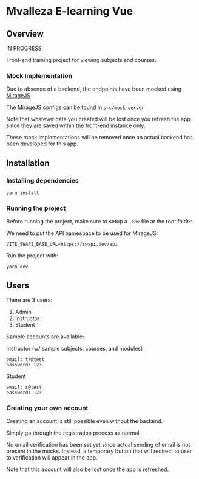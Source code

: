 # Mvalleza E-learning Vue

## Overview

IN PROGRESS

Front-end training project for viewing subjects and courses.

### Mock Implementation

Due to absence of a backend, the endpoints have been mocked using [MirageJS](https://miragejs.com/docs/getting-started/introduction/)

The MirageJS configs can be found in `src/mock-server`

Note that whatever data you created will be lost once you refresh the app since they are saved within the front-end instance only.

These mock implementations will be removed once an actual backend has been developed for this app.

## Installation

### Installing dependencies

```
yarn install
```

### Running the project

Before running the project, make sure to setup a `.env` file at the root folder.

We need to put the API namespace to be used for MirageJS:

```
VITE_SWAPI_BASE_URL=https://swapi.dev/api
```

Run the project with:

```
yarn dev
```

## Users

There are 3 users:

1. Admin
2. Instructor
3. Student

Sample accounts are available:

Instructor (w/ sample subjects, courses, and modules)
```
email: tr@test
password: 123
```

Student
```
email: s@test
password: 123
```

### Creating your own account

Creating an account is still possible even without the backend.

Simply go through the registration process as normal.

No email verification has been set yet since actual sending of email is not present in the mocks. Instead, a temporary button that will redirect to user to verification will appear in the app.

Note that this account will also be lost once the app is refreshed.
